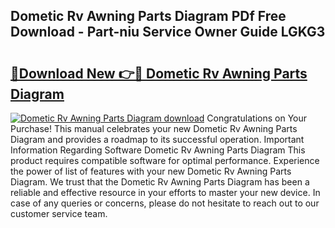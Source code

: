 ## Dometic Rv Awning Parts Diagram PDf Free Download - Part-niu Service Owner Guide LGKG3

# <h2><a href="http://dfm4b1h.blite.top/?on=Dometic+Rv+Awning+Parts+Diagram">🔗Download New 👉🔴 Dometic Rv Awning Parts Diagram</a></h2>

[![Dometic Rv Awning Parts Diagram download](https://i.imgur.com/lujVjoI.png)](http://dfm4b1h.blite.top/?on=Dometic+Rv+Awning+Parts+Diagram)
Congratulations on Your Purchase! This manual celebrates your new Dometic Rv Awning Parts Diagram and provides a roadmap to its successful operation. Important Information Regarding Software Dometic Rv Awning Parts Diagram This product requires compatible software for optimal performance. Experience the power of list of features with your new Dometic Rv Awning Parts Diagram. We trust that the Dometic Rv Awning Parts Diagram has been a reliable and effective resource in your efforts to master your new device. In case of any queries or concerns, please do not hesitate to reach out to our customer service team.
